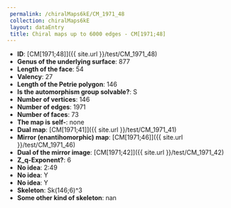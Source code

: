 ```yaml
--- 
 permalink: /chiralMaps6kE/CM_1971_48 
 collection: chiralMaps6kE
 layout: dataEntry
 title: Chiral maps up to 6000 edges - CM[1971;48]
---
```


- **ID**: [CM[1971;48]]({{ site.url }}/test/CM_1971_48)
- **Genus of the underlying surface**: 877
- **Length of the face**: 54
- **Valency**: 27
- **Length of the Petrie polygon**: 146
- **Is the automorphism group solvable?**: S
- **Number of vertices**: 146
- **Number of edges**: 1971
- **Number of faces**: 73
- **The map is self-**: none
- **Dual map**: [CM[1971;41]]({{ site.url }}/test/CM_1971_41)
- **Mirror (enantihomorphic) map**: [CM[1971;46]]({{ site.url }}/test/CM_1971_46)
- **Dual of the mirror image**: [CM[1971;42]]({{ site.url }}/test/CM_1971_42)
- **Z_q-Exponent?**: 6
- **No idea**:  2:49
- **No idea**: Y
- **No idea**: Y
- **Skeleton**: Sk(146;6)^3
- **Some other kind of skeleton**: nan
